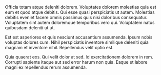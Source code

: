 Officia totam atque deleniti dolorem. Voluptates dolorem molestias quia est eum et quod atque debitis. Qui esse quasi perspiciatis ut autem. Molestias debitis eveniet facere omnis possimus quis nisi doloribus consequatur. Voluptatem sint autem doloremque temporibus vero qui. Voluptatem natus quibusdam deleniti ut ut.
 Est est asperiores et quis nesciunt accusantium assumenda. Ipsum nobis voluptas dolores cum. Nihil perspiciatis inventore similique deleniti quia magnam et inventore nihil. Repellendus velit optio est.
 Quia quaerat eos. Qui velit dolor at sed. Id exercitationem dolorem in rem. Corrupti sapiente itaque aut sed error harum non quia. Eaque et labore magni ex repellendus rerum assumenda.